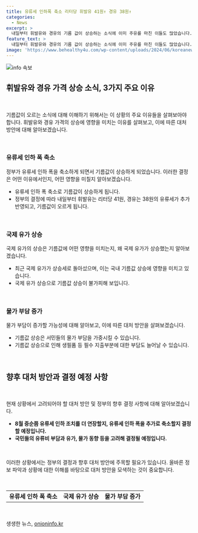 ```yaml
---
title: 유류세 인하폭 축소 리터당 휘발유 41원↑ 경유 38원↑
categories:
  - News
excerpt: >
  내일부터 휘발유와 경유의 기름 값이 상승하는 소식에 이미 주유를 마친 이들도 많았습니다. 정부의 유류세 인하 폭 축소 조치로 인해 서민들의 부담이 증가할 전망이며, 유류세 인상분이 반영되면 휘발유 가격은 1천700원대로 상승할 것으로 예상됩니다. 국제 유가 상승으로 인한 영향과 함께 유류세 환원분의 추가 인상으로 7월 중순까지 기름 값 상승이 예상되며, 이는 농산물 가격 상승과 함께 서민들의 물가 부담을 가중시킬 것으로 우려됩니다. 정부는 국민들의 유류비 부담과 유가, 물가 동향을 고려해 추가 조치를 결정할 예정입니다.
feature_text: >
  내일부터 휘발유와 경유의 기름 값이 상승하는 소식에 이미 주유를 마친 이들도 많았습니다. 정부의 유류세 인하 폭 축소 조치로 인해 서민들의 부담이 증가할 전망이며, 유류세 인상분이 반영되면 휘발유 가격은 1천700원대로 상승할 것으로 예상됩니다. 국제 유가 상승으로 인한 영향과 함께 유류세 환원분의 추가 인상으로 7월 중순까지 기름 값 상승이 예상되며, 이는 농산물 가격 상승과 함께 서민들의 물가 부담을 가중시킬 것으로 우려됩니다. 정부는 국민들의 유류비 부담과 유가, 물가 동향을 고려해 추가 조치를 결정할 예정입니다.
image: 'https://www.behealthy4u.com/wp-content/uploads/2024/06/koreanews.jpg'
---
```


<p><img src="https://www.behealthy4u.com/wp-content/uploads/2024/06/koreanews.jpg" alt="info 속보" /></p>

<h2 data-ke-size="size26">휘발유와 경유 가격 상승 소식, 3가지 주요 이유</h2>

<p data-ke-size="size16">&nbsp;</p>

<p>기름값이 오르는 소식에 대해 이해하기 위해서는 이 상황의 주요 이유들을 살펴보아야 합니다. 휘발유와 경유 가격의 상승에 영향을 미치는 이유를 살펴보고, 이에 따른 대처 방안에 대해 알아보겠습니다.</p>

<p data-ke-size="size16">&nbsp;</p>

<h3>유류세 인하 폭 축소</h3>

<p data-ke-size="size16">정부가 유류세 인하 폭을 축소하게 되면서 기름값이 상승하게 되었습니다. 이러한 결정은 어떤 이유에서인지, 어떤 영향을 미칠지 알아보겠습니다.</p>

<ul>
    <li>유류세 인하 폭 축소로 기름값이 상승하게 됩니다.</li>
    <li>정부의 결정에 따라 내일부터 휘발유는 리터당 41원, 경유는 38원의 유류세가 추가 반영되고, 기름값이 오르게 됩니다.</li>
</ul>

<p data-ke-size="size16">&nbsp;</p>

<h3>국제 유가 상승</h3>

<p data-ke-size="size16">국제 유가의 상승은 기름값에 어떤 영향을 미치는지, 왜 국제 유가가 상승했는지 알아보겠습니다.</p>

<ul>
    <li>최근 국제 유가가 상승세로 돌아섰으며, 이는 국내 기름값 상승에 영향을 미치고 있습니다.</li>
    <li>국제 유가 상승으로 기름값 상승이 불가피해 보입니다.</li>
</ul>

<p data-ke-size="size16">&nbsp;</p>

<h3>물가 부담 증가</h3>

<p data-ke-size="size16">물가 부담이 증가할 가능성에 대해 알아보고, 이에 따른 대처 방안을 살펴보겠습니다.</p>

<ul>
    <li>기름값 상승은 서민들의 물가 부담을 가중시킬 수 있습니다.</li>
    <li>기름값 상승으로 인해 생필품 등 필수 지출부분에 대한 부담도 늘어날 수 있습니다.</li>
</ul>

<p data-ke-size="size16">&nbsp;</p>

<h2 data-ke-size="size26">향후 대처 방안과 결정 예정 사항</h2>

<p data-ke-size="size16">&nbsp;</p>

<p>현재 상황에서 고려되어야 할 대처 방안 및 정부의 향후 결정 사항에 대해 알아보겠습니다.</p>

<ul>
    <li><b>8월 중순쯤 유류세 인하 조치를 더 연장할지, 유류세 인하 폭을 추가로 축소할지 결정할 예정입니다.</b></li>
    <li><b>국민들의 유류비 부담과 유가, 물가 동향 등을 고려해 결정될 예정입니다.</b></li>
</ul>

<p data-ke-size="size16">&nbsp;</p>

<p>이러한 상황에서는 정부의 결정과 향후 대처 방안에 주목할 필요가 있습니다. 올바른 정보 파악과 상황에 대한 이해를 바탕으로 대처 방안을 모색하는 것이 중요합니다.</p>

<p data-ke-size="size16">&nbsp;</p>

<table>
    <tbody>
        <tr>
            <td style="text-align: center; height: 17px;"><b>유류세 인하 폭 축소</b></td>
            <td style="text-align: center; height: 17px;"><b>국제 유가 상승</b></td>
            <td style="text-align: center; height: 17px;"><b>물가 부담 증가</b></td>
        </tr>
    </tbody>
</table>

<p data-ke-size="size16">&nbsp;</p>
생생한 뉴스, <a href="https://onioninfo.kr" rel="dofollow">onioninfo.kr</a>


